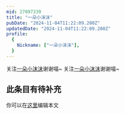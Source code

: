 ```yaml
---
mid: 27897339
title: "一朵小沫沫"
pubDate: "2024-11-04T11:22:09.200Z"
updatedDate: "2024-11-04T11:22:09.200Z"
profile:
  {
    Nickname: ["一朵小沫沫"],
  }
---
```


关注[一朵小沫沫](https://space.bilibili.com/27897339)谢谢喵~ 关注[一朵小沫沫](https://space.bilibili.com/27897339)谢谢喵~

## 此条目有待补充
你可以在[这里](https://github.com/Yuhanawa/VTuber.ICU-Content/edit/master/v/一朵小沫沫/index.md)编辑本文
